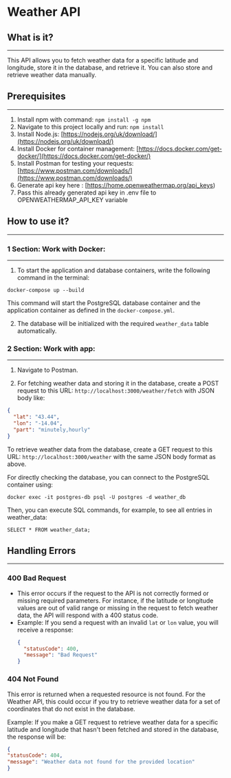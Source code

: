 # Weather API

## What is it?
-----------
This API allows you to fetch weather data for a specific latitude and longitude, store it in the database, and retrieve it. You can also store and retrieve weather data manually.

## Prerequisites
-------------
1. Install npm with command: `npm install -g npm`
2. Navigate to this project locally and run: `npm install`
3. Install Node.js: [https://nodejs.org/uk/download/](https://nodejs.org/uk/download/)
4. Install Docker for container management: [https://docs.docker.com/get-docker/](https://docs.docker.com/get-docker/)
5. Install Postman for testing your requests: [https://www.postman.com/downloads/](https://www.postman.com/downloads/)
5. Generate api key here : [https://home.openweathermap.org/api_keys)
6. Pass this already generated api key in .env file to OPENWEATHERMAP_API_KEY variable
## How to use it?
-------------
### 1 Section: Work with Docker:
-----------------------------

1) To start the application and database containers, write the following command in the terminal:

```docker-compose up --build```

This command will start the PostgreSQL database container and the application container as defined in the `docker-compose.yml`.

2) The database will be initialized with the required `weather_data` table automatically.

### 2 Section: Work with app:
------------------------

1) Navigate to Postman.

2) For fetching weather data and storing it in the database, create a POST request to this URL: `http://localhost:3000/weather/fetch` with JSON body like:
```json
{
  "lat": "43.44",
  "lon": "-14.04",
  "part": "minutely,hourly"
}
```

To retrieve weather data from the database, create a GET request to this URL: `http://localhost:3000/weather` with the same JSON body format as above.

For directly checking the database, you can connect to the PostgreSQL container using:

```docker exec -it postgres-db psql -U postgres -d weather_db```

Then, you can execute SQL commands, for example, to see all entries in weather_data:

```SELECT * FROM weather_data;```

## Handling Errors
-----------------

### 400 Bad Request
- This error occurs if the request to the API is not correctly formed or missing required parameters. For instance, if the latitude or longitude values are out of valid range or missing in the request to fetch weather data, the API will respond with a 400 status code.
- Example: If you send a request with an invalid `lat` or `lon` value, you will receive a response:
  ```json
  {
    "statusCode": 400,
    "message": "Bad Request"
  }

### 404 Not Found
This error is returned when a requested resource is not found. For the Weather API, this could occur if you try to retrieve weather data for a set of coordinates that do not exist in the database.

Example: If you make a GET request to retrieve weather data for a specific latitude and longitude that hasn't been fetched and stored in the database, the response will be:
```json
{
"statusCode": 404,
"message": "Weather data not found for the provided location"
}


